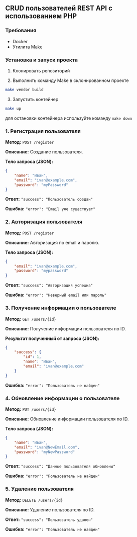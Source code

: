 ## CRUD пользователей REST API с использованием PHP

### Требования
- Docker
- Утилита Make

### Установка и запуск проекта
1. Клонировать репозиторий


2. Выполнить команду Make в склонированном проекте
```bash
make vendor build
```

3. Запустить контейнер
```bash
make up
```

для остановки контейнера используйте команду ```make down```

### **1. Регистрация пользователя**
**Метод:** `POST /register`

**Описание:** Создание пользователя.

**Тело запроса (JSON):**
```json
{
    "name": "Иван",
    "email": "ivan@example.com",
    "password": "myPassword"
}
```

**Ответ:** `"success": "Пользователь создан"`

**Ошибка:** `"error": "Email уже существует"`

### **2. Авторизация пользователя**

**Метод:** `POST /register`  

**Описание:** Авторизация по email и паролю.

**Тело запроса (JSON):**
```json
{
    "email": "ivan@example.com",
    "password": "mypassword"
}
```

**Ответ:** `"success": "Авторизация успешна"`

**Ошибка:** `"error": "Неверный email или пароль"`

### **3. Получение информации о пользователе**

**Метод:** `GET /users/{id}`

**Описание:** Получение информации пользователя по ID.

**Результат полученный от запроса (JSON):**
```json
{
    "success": {
        "id": 1,
        "name": "Иван",
        "email": "ivan@example.com"
    }
}
```

**Ошибка:** `"error": "Пользователь не найден"`

### **4. Обновление информации о пользователе**

**Метод:** `PUT /users/{id}`

**Описание:** Обновление информации пользователя по ID.

**Тело запроса (JSON):**
```json
{
    "name": "Иван",
    "email": "ivan@NewEmail.com",
    "password": "myNewPassword"
}
```

**Ответ:** `"success": "Данные пользователя обновлены"`

**Ошибка:** `"error": "Пользователь не найден"`

### **5. Удаление пользователя**

**Метод:** `DELETE /users/{id}`

**Описание:** Удаление пользователя по ID.

**Ответ:** `"success": "Пользователь удален"`

**Ошибка:** `"error": "Пользователь не найден"`